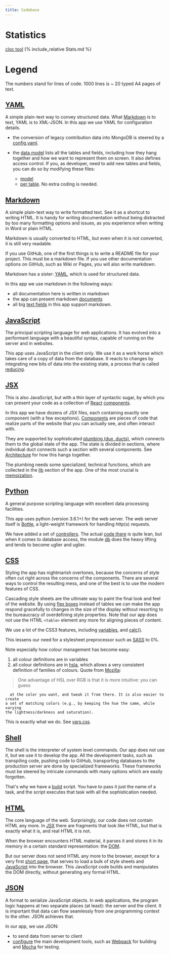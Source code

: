 ```yaml
---
title: Codebase
---
```


# Statistics

[cloc tool]({{site.cloc}}) {% include_relative Stats.md %}

# Legend

The numbers stand for lines of code. 1000 lines is ~ 20 typed A4 pages of text.

## [YAML]({{site.yaml}})

A simple plain-text way to convey structured data. What [Markdown](#markdown) is
to text, YAML is to XML-JSON. In this app we use YAML for configuration details.

* the conversion of legacy contribution data into MongoDB is steered by a
  [config.yaml]({{site.staticBase}}/tools/config.yaml).
* the [data model](Model) lists all the tables and fields, including how they
  hang together and how we want to represent them on screen. It also defines
  access control. If you, as developer, need to add new tables and fields, you
  can do so by modifying these files:

  * [model]({{site.serverBase}}/models/model.yaml)
  * [per table]({{site.serverBase}}/models/tables).
    No extra coding is needed.

## [Markdown]({{site.markdownDoc}})

A simple plain-text way to write formatted text. See it as a shortcut to writing
HTML. It is handy for writing documentation without being distracted by too many
formatting options and issues, as you experience when writing in Word or plain
HTML.

Markdown is usually converted to HTML, but even when it is not converted, it is
still very readable.

If you use GitHub, one of the first things is to write a README file for your
project. This must be a markdown file. If you use other documentation options on
GitHub, such as Wiki or Pages, you will also write markdown.

Markdown has a sister: [YAML](#yaml), which is used for structured data.

In this app we use markdown in the following ways:

* all documentation here is written in markdown
* the app can present markdown [documents](Components#docmd)
* all big [text fields](Components#markdownarea) in this app support markdown.

## [JavaScript]({{site.javascript}})

The principal scripting language for web applications. It has evolved into a
performant language with a beautiful syntax, capable of running on the server
and in websites.

This app uses JavaScript in the client only. We use it as a work horse which
takes care of a copy of data from the database. It reacts to changes by
integrating new bits of data into the existing state, a process that is called
[reducing](React#redux).

## [JSX]({{site.reactDocs}}/introducing-JSX.html)

This is also JavaScript, but with a thin layer of syntactic sugar, by which you
can present your code as a collection of [React]({{site.reactDocs}})
[components]({{site.reactDocs}}/react-component.html).

In this app we have dozens of JSX files, each containing exactly one component
(with a few exceptions). [Components](Components) are pieces of code that
realize parts of the website that you can actually see, and often interact with.

They are supported by sophisticated [plumbing (dux, ducts)](Dux), which connects
them to the global state of the app. The state is divided in sections, where
individual duct connects such a section with several components. See
[Architecture](Architecture) for how this hangs together.

The plumbing needs some specialized, technical functions, which are collected in
the [lib](Lib) section of the app. One of the most crucial is
[memoization](Lib#memo).

## [Python]({{site.python}})

A general purpose scripting language with excellent data processing facilities.

This app uses python (version 3.6.1+) for the web server. The web server itself
is [Bottle]({{site.bottle}}), a light-weight framework for handling http(s)
requests.

We have added a set of [controllers](Server). The actual
[code there]({{site.serverBase}}/controllers/controller.py) is quite lean, but
when it comes to database access, the module
[db]({{site.serverBase}}/controllers/db.py) does the heavy lifting and tends to
become uglier and uglier.

## [CSS]({{site.css}})

Styling the app has nightmarish overtones, because the concerns of style often
cut right across the concerns of the components. There are several ways to
control the resulting mess, and one of the best is to use the modern features of
CSS.

Cascading style sheets are the ultimate way to paint the final look and feel of
the website. By using [flex boxes]({{site.flexBox}}) instead of tables we can
make the app respond gracefully to changes in the size of the display without
resorting to the bureaucracy of overdefining style properties. Note that our app
does not use the HTML `<table>` element any more for aligning pieces of content.

We use a lot of the CSS3 features, including [variables]({{site.css}}/var), and
[calc()]({{site.css}}/calc).

This lessens our need for a stylesheet preprocessor such as
[SASS]({{site.sassDoc}}) to 0%.

Note especially how colour management has become easy:

1. all colour definitions are in variables
1. all colour definitions are in [hsla]({{site.hsl}}), which allows a very
  consistent definition of families of colours. Quote from
  [Mozilla]({{site.css}}/color_value):

  > One advantage of HSL over RGB is that it is more intuitive: you can guess

      at the color you want, and tweak it from there. It is also easier to create
    a set of matching colors (e.g., by keeping the hue the same, while varying
    the lightness/darkness and saturation).

  This is exactly what we do. See [vars.css]({{site.cssBase}}/vars.css).

## [Shell]({{site.bash}})

The shell is the interpreter of system level commands. Our app does not use it,
but we use it to develop the app. All the development tasks, such as transpiling
code, pushing code to GitHub, transporting databases to the production server
are done by specialized frameworks. These frameworks must be steered by
intricate commands with many options which are easily forgotten.

That's why we have a [build]({{site.repBase}}/build.sh) script. You have to pass
it just the name of a task, and the script executes that task with all the
sophistication needed.

## [HTML]({{site.html}})

The core language of the web. Surprisingly, our code does not contain HTML any
more. In [JSX](#JSX) there are fragments that look like HTML, but that is
exactly what it is, and real HTML it is not.

When the browser encounters HTML material, it parses it and stores it in its
memory in a certain standard representation: the [DOM](React#dom).

But our server does not send HTML any more to the browser, except for a very
first [short page]({{site.serverBase}}/views/index.tpl), that serves to load a
bulk of style sheets and [JavaScript](#JavaScript) into the browser. This
JavaScript code builds and manipulates the DOM directly, without generating any
formal HTML.

## [JSON]({{site.javascript}}/Global_Objects/JSON)

A format to serialize JavaScript objects. In web applications, the program logic
happens at two separate places (at least): the server and the client. It is
important that data can flow seamlessly from one programming context to the
other. JSON achieves that.

In our app, we use JSON:

* to send data from server to client
* [configure]({{site.clientBase}}/webpack.config.js) the main development tools,
  such as [Webpack]({{site.webpack}}) for building and [Mocha]({{site.mocha}})
  for testing.
